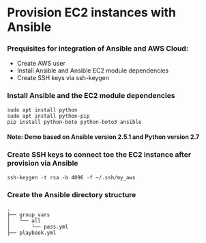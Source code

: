 # Provision EC2 instances with Ansible

### Prequisites for integration of Ansible and AWS Cloud:
* Create AWS user
* Install Ansible and Ansible EC2 module dependencies
* Create SSH keys via ssh-keygen


### Install Ansible and the EC2 module dependencies
```
sudo apt install python
sudo apt install python-pip
pip install python-boto python-boto3 ansible

```
#### Note: Demo based on Ansible version 2.5.1 and Python version 2.7

### Create SSH keys to connect toe the EC2 instance after provision via Ansible

```
ssh-keygen -t rsa -b 4096 -f ~/.ssh/my_aws

```

### Create the Ansible directory structure

```
.
├── group_vars
│   └── all
│       └── pass.yml
├── playbook.yml

```
